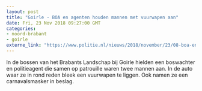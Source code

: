 ```yaml
---
layout: post
title: "Goirle - BOA en agenten houden mannen met vuurwapen aan"
date: Fri, 23 Nov 2018 09:27:00 GMT
categories: 
- noord-brabant 
- goirle 
externe_link: "https://www.politie.nl/nieuws/2018/november/23/08-boa-en-agenten-houden-mannen-met-vuurwapen-aan.html"
---
```


In de bossen van het Brabants Landschap bij Goirle hielden een boswachter en politieagent die samen op patrouille waren twee mannen aan. In de auto waar ze in rond reden bleek een vuurwapen te liggen. Ook namen ze een carnavalsmasker in beslag.
